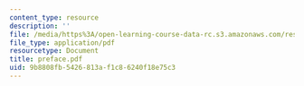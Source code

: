 ```yaml
---
content_type: resource
description: ''
file: /media/https%3A/open-learning-course-data-rc.s3.amazonaws.com/res-8-001-applied-geometric-algebra-spring-2009/9b8808fb5426813af1c86240f18e75c3_preface.pdf
file_type: application/pdf
resourcetype: Document
title: preface.pdf
uid: 9b8808fb-5426-813a-f1c8-6240f18e75c3
---
```


